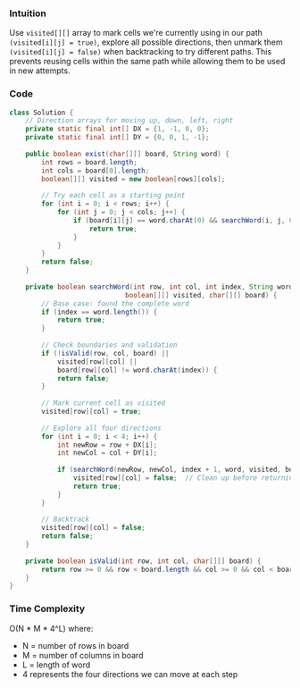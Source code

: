 ### Intuition
Use `visited[][]` array to mark cells we're currently using in our path `(visited[i][j] = true)`, explore all possible directions, then unmark them `(visited[i][j] = false)` when backtracking to try different paths. This prevents reusing cells within the same path while allowing them to be used in new attempts.

### Code

```java
class Solution {
    // Direction arrays for moving up, down, left, right
    private static final int[] DX = {1, -1, 0, 0};
    private static final int[] DY = {0, 0, 1, -1};
    
    public boolean exist(char[][] board, String word) {
        int rows = board.length;
        int cols = board[0].length;
        boolean[][] visited = new boolean[rows][cols];
        
        // Try each cell as a starting point
        for (int i = 0; i < rows; i++) {
            for (int j = 0; j < cols; j++) {
                if (board[i][j] == word.charAt(0) && searchWord(i, j, 0, word, visited, board)) {
                    return true;
                }
            }
        }
        return false;
    }
    
    private boolean searchWord(int row, int col, int index, String word, 
                             boolean[][] visited, char[][] board) {
        // Base case: found the complete word
        if (index == word.length()) {
            return true;
        }
        
        // Check boundaries and validation
        if (!isValid(row, col, board) || 
            visited[row][col] || 
            board[row][col] != word.charAt(index)) {
            return false;
        }
        
        // Mark current cell as visited
        visited[row][col] = true;
        
        // Explore all four directions
        for (int i = 0; i < 4; i++) {
            int newRow = row + DX[i];
            int newCol = col + DY[i];
            
            if (searchWord(newRow, newCol, index + 1, word, visited, board)) {
                visited[row][col] = false;  // Clean up before returning
                return true;
            }
        }
        
        // Backtrack
        visited[row][col] = false;
        return false;
    }
    
    private boolean isValid(int row, int col, char[][] board) {
        return row >= 0 && row < board.length && col >= 0 && col < board[0].length;
    }
}
```

### Time Complexity
 O(N * M * 4^L) where:
- N = number of rows in board
- M = number of columns in board
- L = length of word
- 4 represents the four directions we can move at each step